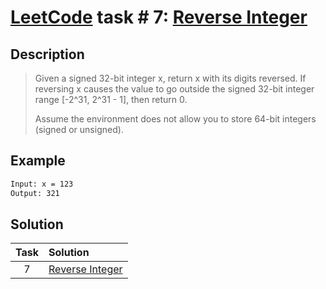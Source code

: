 # [LeetCode][leetcode] task # 7: [Reverse Integer][task]

Description
-----------

> Given a signed 32-bit integer x, return x with its digits reversed.
> If reversing x causes the value to go outside the signed 32-bit integer
> range [-2^31, 2^31 - 1], then return 0.
>
> Assume the environment does not allow you to store 64-bit integers (signed or unsigned).

Example
-------

```sh
Input: x = 123
Output: 321
```

Solution
--------

| Task | Solution |
| :------: | :------ |
| 7 | [Reverse Integer][solution] |


[leetcode]: <http://leetcode.com/>
[task]: <https://leetcode.com/problems/reverse-integer/>
[solution]: <https://github.com/wellaxis/witalis-jkit/blob/main/module/tasks/src/main/java/com/witalis/jkit/tasks/core/task/leetcode/p7/option/Practice.java>
